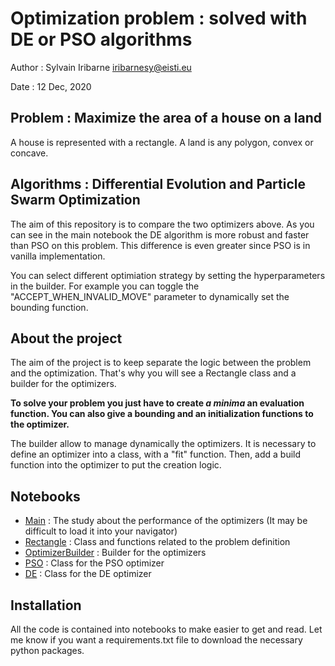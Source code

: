 # Optimization problem : solved with DE or PSO algorithms

Author : Sylvain Iribarne <iribarnesy@eisti.eu>

Date : 12 Dec, 2020

## Problem : Maximize the area of a house on a land

A house is represented with a rectangle. A land is any polygon, convex or concave.

## Algorithms : Differential Evolution and Particle Swarm Optimization

The aim of this repository is to compare the two optimizers above. As you can see in the main notebook the DE algorithm is more robust and faster than PSO on this problem.
This difference is even greater since PSO is in vanilla implementation.

You can select different optimiation strategy by setting the hyperparameters in the builder. For example you can toggle the "ACCEPT_WHEN_INVALID_MOVE" parameter to dynamically set the bounding function.

## About the project

The aim of the project is to keep separate the logic between the problem and the optimization.
That's why you will see a Rectangle class and a builder for the optimizers.

**To solve your problem you just have to create *a minima* an evaluation function. You can also give a bounding and an initialization functions to the optimizer.**

The builder allow to manage dynamically the optimizers. It is necessary to define an optimizer into a class, with a "fit" function. Then, add a build function into the optimizer to put the creation logic.


## Notebooks
- [Main](https://github.com/iribarnesy/optim/blob/master/Main.ipynb) : The study about the performance of the optimizers (It may be difficult to load it into your navigator)
- [Rectangle](https://github.com/iribarnesy/optim/blob/master/Rectangle.ipynb) : Class and functions related to the problem definition
- [OptimizerBuilder](https://github.com/iribarnesy/optim/blob/master/OptimizerBuilder.ipynb) : Builder for the optimizers
- [PSO](https://github.com/iribarnesy/optim/blob/master/PSO.ipynb) : Class for the PSO optimizer
- [DE](https://github.com/iribarnesy/optim/blob/master/DE.ipynb) : Class for the DE optimizer

## Installation

All the code is contained into notebooks to make easier to get and read. Let me know if you want a requirements.txt file to download the necessary python packages.
